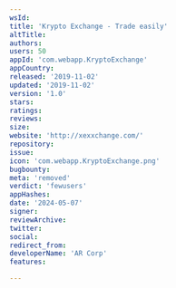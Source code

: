 ```yaml
---
wsId: 
title: 'Krypto Exchange - Trade easily'
altTitle: 
authors: 
users: 50
appId: 'com.webapp.KryptoExchange'
appCountry: 
released: '2019-11-02'
updated: '2019-11-02'
version: '1.0'
stars: 
ratings: 
reviews: 
size: 
website: 'http://xexxchange.com/'
repository: 
issue: 
icon: 'com.webapp.KryptoExchange.png'
bugbounty: 
meta: 'removed'
verdict: 'fewusers'
appHashes: 
date: '2024-05-07'
signer: 
reviewArchive: 
twitter: 
social: 
redirect_from: 
developerName: 'AR Corp'
features: 

---
```


